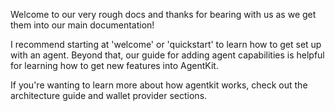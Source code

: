 Welcome to our very rough docs and thanks for bearing with us as we get them into our main documentation!

I recommend starting at 'welcome' or 'quickstart' to learn how to get set up with an agent. Beyond that, our guide for adding agent capabilities is helpful for learning how to get new features into AgentKit.

If you're wanting to learn more about how agentkit works, check out the architecture guide and wallet provider sections.
